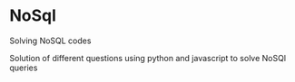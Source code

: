 # NoSql

Solving NoSQL codes 

Solution of different questions using python and javascript to solve NoSQl queries
